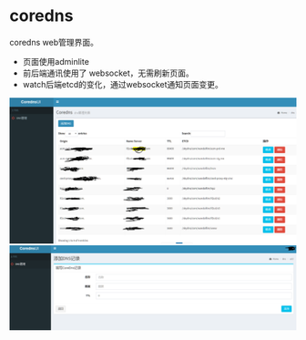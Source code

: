 # coredns
coredns web管理界面。

* 页面使用adminlite
* 前后端通讯使用了 websocket，无需刷新页面。
* watch后端etcd的变化，通过websocket通知页面变更。



![展示](/12.PNG)
![展示](/13.PNG)
